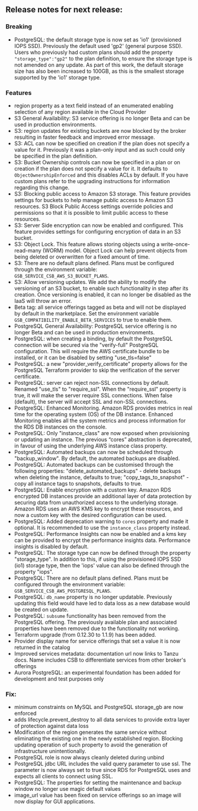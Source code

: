 ## Release notes for next release:

### Breaking
- PostgreSQL: the default storage type is now set as 'io1' (provisioned IOPS SSD). Previously the default used 'gp2' (general purpose SSD). Users who previously had custom plans should add the property `"storage_type":"gp2"` to the plan definition, to ensure the storage type is not amended on any update. 
  As part of this work, the default storage size has also been increased to 100GB, as this is the smallest storage supported by the 'io1' storage type.

### Features
- region property as a text field instead of an enumerated enabling selection of any region available in the Cloud Provider
- S3 General Availability: S3 service offering is no longer Beta and can be used in production environments.
- S3: region updates for existing buckets are now blocked by the broker resulting in faster feedback and improved error message.
- S3: ACL can now be specified on creation if the plan does not specify a value for it. Previously it was a plan-only input and as such could only be specified in the plan definition.
- S3: Bucket Ownership controls can now be specified in a plan or on creation if the plan does not specify a value for it. It defaults to `ObjectOwnershipEnforced` and this disables ACLs by default. If you have custom plans refer to the upgrading instructions for information regarding this change.
- S3: Blocking public access to Amazon S3 storage. This feature provides settings for buckets to help manage public access to Amazon S3 resources. S3 Block Public Access settings override policies and permissions so that it is possible to limit public access to these resources.
- S3: Server Side encryption can now be enabled and configured. This feature provides settings for configuring encryption of data in an S3 bucket.
- S3: Object Lock. This feature allows storing objects using a write-once-read-many (WORM) model. Object Lock can help prevent objects from being deleted or overwritten for a fixed amount of time.
- S3: There are no default plans defined. Plans must be configured through the environment variable: `GSB_SERVICE_CSB_AWS_S3_BUCKET_PLANS`.
- S3: Allow versioning updates. We add the ability to modify the versioning of an S3 bucket, to enable such functionality in step after its creation. Once versioning is enabled, it can no longer be disabled as the IaaS will throw an error.
- Beta tag: all service offerings tagged as beta and will not be displayed by default in the marketplace. Set the environment variable `GSB_COMPATIBILITY_ENABLE_BETA_SERVICES` to true to enable them.
- PostgreSQL General Availability: PostgreSQL service offering is no longer Beta and can be used in production environments.
- PostgreSQL: when creating a binding, by default the PostgreSQL connection will be secured via the "verify-full" PostgreSQL configuration. This will require the AWS certificate bundle to be installed, or it can be disabled by setting "use_tls=false"
- PostgreSQL: a new "provider_verify_certificate" property allows for the PostgreSQL Terraform provider to skip the verification of the server certificate.
- PostgreSQL: server can reject non-SSL connections by default. Renamed "use_tls" to "require_ssl". When the "require_ssl" property is true, it will make the server require SSL connections. When false (default), the server will accept SSL and non-SSL connections.
- PostgreSQL: Enhanced Monitoring. Amazon RDS provides metrics in real time for the operating system (OS) of the DB instance. Enhanced Monitoring enables all the system metrics and process information for the RDS DB instances on the console.
- PostgreSQL: Only "instance_class" are now exposed when provisioning or updating an instance. The previous “cores” abstraction is deprecated, in favour of using the underlying AWS instance class property.
- PostgreSQL: Automated backups can now be scheduled through "backup_window". By default, the automated backups are disabled.
- PostgreSQL: Automated backups can be customised through the following properties: "delete_automated_backups" - delete backups when deleting the instance, defaults to true; "copy_tags_to_snapshot" - copy all instance tags to snapshots, defaults to true. 
- PostgreSQL: Enable encryption with a custom key. Amazon RDS encrypted DB instances provide an additional layer of data protection by securing data from unauthorized access to the underlying storage. Amazon RDS uses an AWS KMS key to encrypt these resources, and now a custom key with the desired configuration can be used.
- PostgreSQL: Added deprecation warning to `cores` property and made it optional. It is recommended to use the `instance_class` property instead. 
- PostgreSQL: Performance Insights can now be enabled and a kms key can be provided to encrypt the performance insights data. Performance insights is disabled by default.
- PostgreSQL: The storage type can now be defined through the property "storage_type". In addition to this, if using the provisioned IOPS SSD (io1) storage type, then the 'iops' value can also be defined through the property "iops".
- PostgreSQL: There are no default plans defined. Plans must be configured through the environment variable: `GSB_SERVICE_CSB_AWS_POSTGRESQL_PLANS`.
- PostgreSQL: `db_name` property is no longer updatable. Previously updating this field would have led to data loss as a new database would be created on update.
- PostgreSQL: `subsume` functionality has been removed from the PostgreSQL offering. The previously available plan and associated properties have been removed due to the functionality not working.
- Terraform upgrade (from 0.12.30 to 1.1.9) has been added.
- Provider display name for service offerings that set a value it is now returned in the catalog
- Improved services metadata: documentation url now links to Tanzu docs. Name includes CSB to differentiate services from other broker's offerings
- Aurora PostgreSQL: an experimental foundation has been added for development and test purposes only

### Fix:
- minimum constraints on MySQL and PostgreSQL storage_gb are now enforced
- adds lifecycle.prevent_destroy to all data services to provide extra layer of protection against data loss
- Modification of the region generates the same service without eliminating the existing one in the newly established region. Blocking updating operation of such property to avoid the generation of infrastructure unintentionally.
- PostgreSQL role is now always cleanly deleted during unbind
- PostgreSQL jdbc URL includes the valid query parameter to use ssl. The parameter is now always set to true since RDS for PostgreSQL uses and expects all clients to connect using SSL.
- PostgreSQL: The properties for setting the maintenance and backup window no longer use magic default values
- image_url value has been fixed on service offerings so an image will now display for GUI applications.

